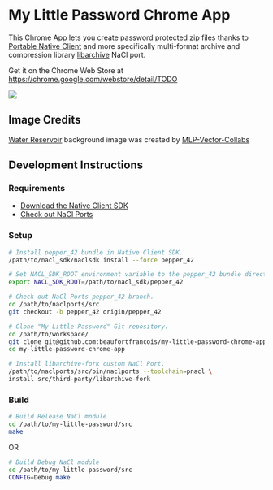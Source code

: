 # My Little Password Chrome App

This Chrome App lets you create password protected zip files thanks to [Portable Native
Client](http://gonacl.com) and more specifically multi-format archive and compression library [libarchive](https://github.com/libarchive/libarchive) NaCl port.

Get it on the Chrome Web Store at https://chrome.google.com/webstore/detail/TODO

<img src="https://raw.githubusercontent.com/beaufortfrancois/my-little-password-chrome-app/master/screenshot.png">

## Image Credits

[Water Reservoir](http://www.deviantart.com/art/Group-Background-5-Water-Reservoir-306196848) background image was created by [MLP-Vector-Collabs](http://mlp-vector-collabs.deviantart.com/)

## Development Instructions

### Requirements

- [Download the Native Client SDK](https://developer.chrome.com/native-client/sdk/download)
- [Check out NaCl Ports](https://code.google.com/p/naclports/wiki/HowTo_Checkout)

### Setup

```bash
# Install pepper_42 bundle in Native Client SDK.
/path/to/nacl_sdk/naclsdk install --force pepper_42

# Set NACL_SDK_ROOT environment variable to the pepper_42 bundle directory.
export NACL_SDK_ROOT=/path/to/nacl_sdk/pepper_42

# Check out NaCl Ports pepper_42 branch.
cd /path/to/naclports/src
git checkout -b pepper_42 origin/pepper_42

# Clone "My Little Password" Git repository.
cd /path/to/workspace/
git clone git@github.com:beaufortfrancois/my-little-password-chrome-app.git
cd my-little-password-chrome-app

# Install libarchive-fork custom NaCl Port.
/path/to/naclports/src/bin/naclports --toolchain=pnacl \
install src/third-party/libarchive-fork
```

### Build

```bash
# Build Release NaCl module
cd /path/to/my-little-password/src
make
```
OR
```bash
# Build Debug NaCl module
cd /path/to/my-little-password/src
CONFIG=Debug make
```
